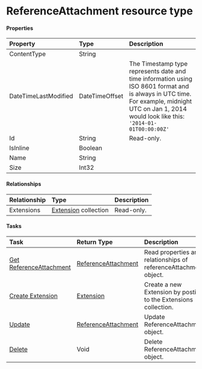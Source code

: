 # ReferenceAttachment resource type



#### Properties
| Property	   | Type	|Description|
|:---------------|:--------|:----------|
|ContentType|String||
|DateTimeLastModified|DateTimeOffset|The Timestamp type represents date and time information using ISO 8601 format and is always in UTC time. For example, midnight UTC on Jan 1, 2014 would look like this: `'2014-01-01T00:00:00Z'`|
|Id|String| Read-only.|
|IsInline|Boolean||
|Name|String||
|Size|Int32||

#### Relationships
| Relationship | Type	|Description|
|:---------------|:--------|:----------|
|Extensions|[Extension](extension.md) collection| Read-only.|

#### Tasks

| Task		   | Return Type	|Description|
|:---------------|:--------|:----------|
|[Get ReferenceAttachment](../api/referenceattachment_get.md) | [ReferenceAttachment](referenceattachment.md) |Read properties and relationships of referenceAttachment object.|
|[Create Extension](../api/referenceattachment_post_extensions.md) |[Extension](extension.md)| Create a new Extension by posting to the Extensions collection.|
|[Update](../api/referenceattachment_update.md) | [ReferenceAttachment](referenceattachment.md)	|Update ReferenceAttachment object. |
|[Delete](../api/referenceattachment_delete.md) | Void	|Delete ReferenceAttachment object. |
